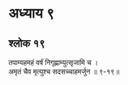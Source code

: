 # अध्याय ९

## श्लोक १९

तपाम्यहमहं वर्षं निगृह्णाम्युत्सृजामि च ।<br>अमृतं चैव मृत्युश्च सदसच्चाहमर्जुन ॥ ९-१९॥<br><br>

